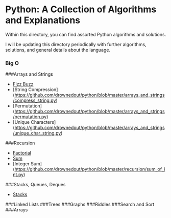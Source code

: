 # Python: A Collection of Algorithms and Explanations

Within this directory, you can find assorted Python algorithms and solutions.

I will be updating this directory periodically with further algorithms, solutions, and
general details about the language.


### Big O

###Arrays and Strings
- [Fizz Buzz](https://github.com/drownedout/python/blob/master/arrays_and_strings/fizz_buzz.py)
- [String Compression] (https://github.com/drownedout/python/blob/master/arrays_and_strings/compress_string.py)
- [Permutation] (https://github.com/drownedout/python/blob/master/arrays_and_strings/permutation.py)
- [Unique Characters] (https://github.com/drownedout/python/blob/master/arrays_and_strings/unique_char_string.py)

###Recursion
- [Factorial](https://github.com/drownedout/python/blob/master/recursion/factorial.py)
- [Sum](https://github.com/drownedout/python/blob/master/recursion/sum.py)
- [Integer Sum] (https://github.com/drownedout/python/blob/master/recursion/sum_of_int.py)

###Stacks, Queues, Deques
- [Stacks](https://github.com/drownedout/python/blob/master/stacks_queues_deques/stacks.py)

###Linked Lists
###Trees
###Graphs
###Riddles
###Search and Sort
###Arrays
